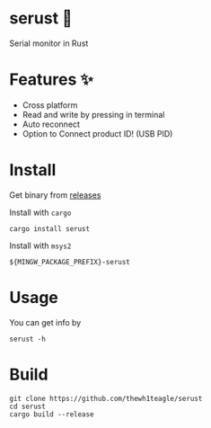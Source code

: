 # serust 📡

Serial monitor in Rust

# Features ✨
- Cross platform
- Read and write by pressing in terminal
- Auto reconnect
- Option to Connect product ID! (USB PID)

# Install

Get binary from [releases](https://github.com/thewh1teagle/serust/releases)

Install with `cargo`
```console
cargo install serust
```
Install
with `msys2`
```console
${MINGW_PACKAGE_PREFIX}-serust
```

# Usage
You can get info by
```console
serust -h
```

# Build
```console
git clone https://github.com/thewh1teagle/serust
cd serust
cargo build --release
```
